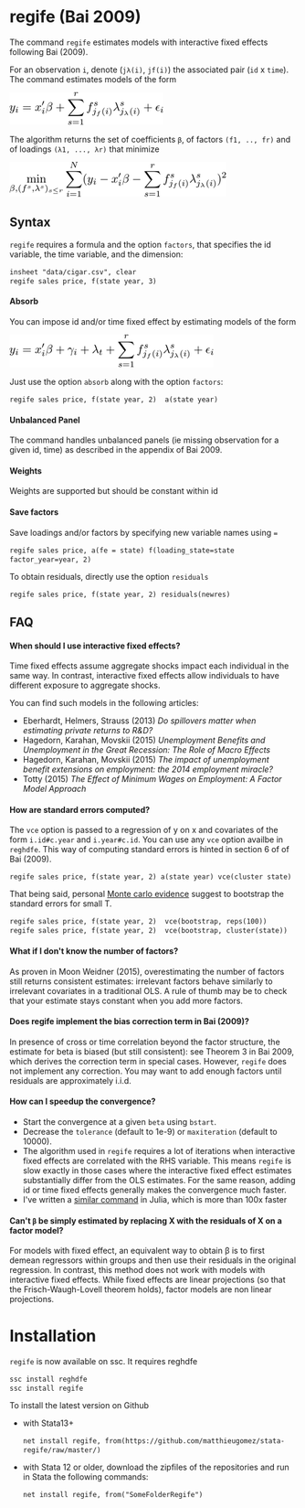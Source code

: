 

# regife (Bai 2009)

The command `regife` estimates models with interactive fixed effects following Bai (2009).

For an observation `i`, denote (`jλ(i)`, `jf(i)`) the associated pair (`id` x `time`).  The command estimates models of the form 

![model](img/model.png)


The algorithm returns the set of coefficients `β`, of factors `(f1, .., fr)` and of loadings `(λ1, ..., λr)` that minimize

![minimization](img/minimization.png)







## Syntax

`regife` requires a formula and the option `factors`, that specifies the id variable, the time variable, and the dimension:

```
insheet "data/cigar.csv", clear
regife sales price, f(state year, 3)
```




#### Absorb
You can impose id and/or time fixed effect by estimating models of the form

![model](img/femodel.png)

Just use the option `absorb` along with the option `factors`:

```
regife sales price, f(state year, 2)  a(state year)
```





#### Unbalanced Panel
The command handles unbalanced panels (ie missing observation for a given id, time) as described in the appendix of Bai 2009. 





#### Weights
Weights are supported but should be constant within id

#### Save factors
Save loadings and/or factors by specifying new variable names using `=`

```
regife sales price, a(fe = state) f(loading_state=state factor_year=year, 2) 
```

To obtain residuals, directly use the option `residuals`


```
regife sales price, f(state year, 2) residuals(newres)
```




## FAQ
#### When should I use interactive fixed effects?
Time fixed effects assume aggregate shocks impact each individual in the same way. In contrast, interactive fixed effects allow individuals to have different exposure to aggregate shocks. 

You can find such models in the following articles:

- Eberhardt, Helmers, Strauss (2013) *Do spillovers matter when estimating private returns to R&D?*
- Hagedorn, Karahan, Movskii (2015) *Unemployment Benefits and Unemployment in the Great Recession: The Role of Macro Effects*
- Hagedorn, Karahan, Movskii (2015) *The impact of unemployment benefit extensions on employment: the 2014 employment miracle?* 
- Totty (2015) *The Effect of Minimum Wages on Employment: A Factor Model Approach*

#### How are standard errors computed?
The `vce` option is passed to a regression of y on x and covariates of the form `i.id#c.year` and `i.year#c.id`. You can use any `vce` option availbe in `reghdfe`. This way of computing standard errors is hinted in section 6 of of Bai (2009).


```
regife sales price, f(state year, 2) a(state year) vce(cluster state) 
```


That being said, personal [Monte carlo evidence](monte-carlo/montecarlo.do) suggest to bootstrap the standard errors for small T.
```
regife sales price, f(state year, 2)  vce(bootstrap, reps(100))
regife sales price, f(state year, 2)  vce(bootstrap, cluster(state))
```

#### What if I don't know the number of factors?
As proven in Moon Weidner (2015), overestimating the number of factors still returns consistent estimates: irrelevant factors behave similarly to irrelevant covariates in a traditional OLS. A rule of thumb may be to check that your estimate stays constant when you add more factors.

#### Does regife implement the bias correction term in Bai (2009)?
In presence of cross or time correlation beyond the factor structure, the estimate for beta is biased (but still consistent): see Theorem 3 in Bai 2009, which derives the correction term in special cases. However, `regife` does not implement any correction. You may want to add enough factors until residuals are approximately i.i.d.


#### How can I speedup the convergence?

- Start the convergence at a given `beta` using `bstart`.
- Decrease the `tolerance` (default to 1e-9) or `maxiteration` (default to 10000).
- The algorithm used in `regife` requires a lot of iterations when interactive fixed effects are correlated with the RHS variable. This means `regife` is slow exactly in those cases where the interactive fixed effect estimates substantially differ from the OLS estimates. For the same reason, adding id or time fixed effects generally makes the convergence much faster.
- I've written a [similar command](https://github.com/matthieugomez/PanelFactorModels.jl) in Julia, which is more than 100x faster


#### Can't `β` be simply estimated by replacing X with the residuals of X on a factor model?
For models with fixed effect, an equivalent way to obtain β is to first demean regressors within groups and then use their residuals in the original regression.
In contrast, this method does not work with models with interactive fixed effects. While fixed effects are linear projections (so that the Frisch-Waugh-Lovell theorem holds), factor models are non linear projections.


# Installation
`regife` is now available on ssc. It requires reghdfe

```
ssc install reghdfe
ssc install regife
```

To install the latest version  on Github 
- with Stata13+
	```
	net install regife, from(https://github.com/matthieugomez/stata-regife/raw/master/)
	```

- with Stata 12 or older, download the zipfiles of the repositories and run in Stata the following commands:
	```
	net install regife, from("SomeFolderRegife")
	```
